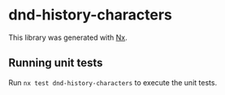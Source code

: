 # dnd-history-characters

This library was generated with [Nx](https://nx.dev).

## Running unit tests

Run `nx test dnd-history-characters` to execute the unit tests.
